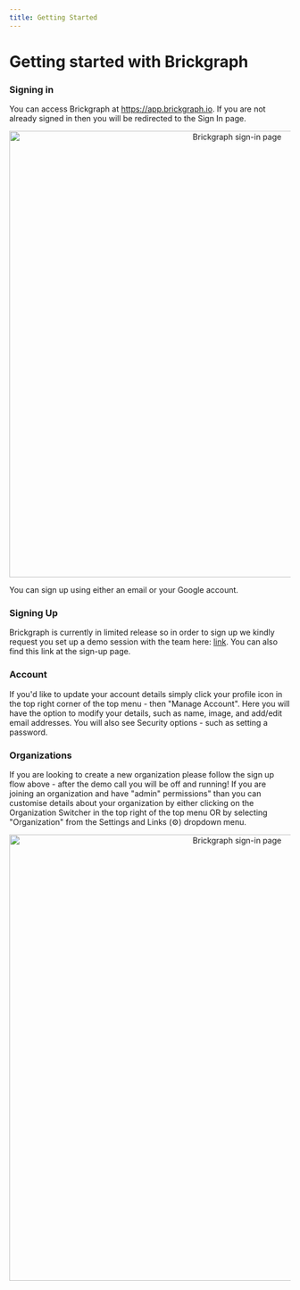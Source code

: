 ```yaml
---
title: Getting Started
---
```


# Getting started with Brickgraph

### Signing in

You can access Brickgraph at <a href="https://app.brickgraph.io" target="_blank">https://app.brickgraph.io</a>. If you are not already
signed in then you will be redirected to the Sign In page.

<p align="center">
 <img src="/img/sign-in.png" alt="Brickgraph sign-in page" width="800">
</p>

You can sign up using either an email or your Google account.

### Signing Up

Brickgraph is currently in limited release so in order to sign up we kindly request you set up a demo session with the team here:
<a href="https://calendly.com/brickgraph-david/chat" target="_blank">link</a>. You can also find this link at the sign-up page.

### Account

If you'd like to update your account details simply click your profile icon in the top right corner of the top menu - then "Manage Account". Here you will have the option to modify your details, such as name, image, and add/edit email addresses. You will also see
Security options - such as setting a password.

### Organizations

If you are looking to create a new organization please follow the sign up flow above - after the demo call you will be off and running!
If you are joining an organization and have "admin" permissions" than you can customise details about your organization by either clicking
on the Organization Switcher in the top right of the top menu OR by selecting "Organization" from the Settings and Links (⚙️) dropdown menu.

<p align="center">
 <img src="/img/screenshots/docs-org-settings.png" alt="Brickgraph sign-in page" width="800">
</p>
